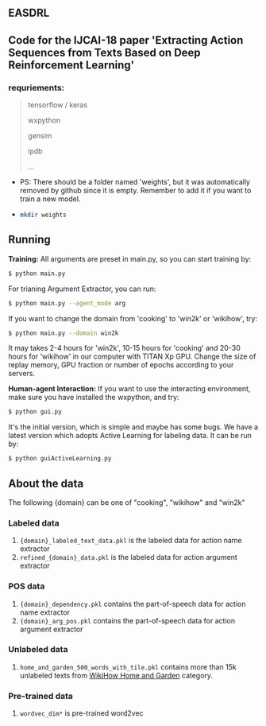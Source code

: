 ## EASDRL
## Code for the IJCAI-18 paper 'Extracting Action Sequences from Texts Based on Deep Reinforcement Learning'

### requriements:

> tensorflow / keras
>
> wxpython
>
> gensim
>
> ipdb 
>
> ...



* PS: There should be a folder named 'weights', but it was automatically removed by github since it is empty. Remember to add it if you want to train a new model.

* ```bash
  mkdir weights
  ```



## Running

**Training:**  All arguments are preset in main.py, so you can start training by:  

```bash
$ python main.py
```

For trianing Argument Extractor, you can run:

```bash
$ python main.py --agent_mode arg
```

If you want to change the domain from 'cooking' to 'win2k' or 'wikihow', try:

```bash
$ python main.py --domain win2k
```

It may takes 2-4 hours for 'win2k', 10-15 hours for 'cooking' and 20-30 hours for 'wikihow' in our computer with TITAN Xp GPU. Change the size of replay memory, GPU fraction or number of epochs according to your servers.



**Human-agent Interaction:** If you want to use the interacting environment,   make sure you have installed the wxpython, and try:

```bash
$ python gui.py
```

It's the initial version, which is simple and maybe has some bugs. We have a latest version which adopts Active Learning for labeling data. It can be run by:

```bash
$ python guiActiveLearning.py
```



## About the data

The following {domain} can be one of "cooking", "wikihow" and "win2k"

### Labeled data

1. ``{domain}_labeled_text_data.pkl`` is the labeled data for action name extractor
2. ``refined_{domain}_data.pkl`` is the labeled data for action argument extractor

### POS data
1. ``{domain}_dependency.pkl`` contains the part-of-speech data for action name extractor
2. ``{domain}_arg_pos.pkl`` contains the part-of-speech data for action argument extractor

### Unlabeled data 
1. ``home_and_garden_500_words_with_tile.pkl`` contains more than 15k unlabeled texts from [WikiHow Home and Garden](https://www.wikihow.com/Category:Home-and-Garden)  category.



### Pre-trained data

1. ``wordvec_dim*`` is pre-trained word2vec 